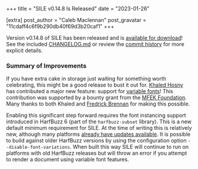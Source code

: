+++
title = "SILE v0.14.8 Is Released"
date = "2023-01-26"

[extra]
post_author = "Caleb Maclennan"
post_gravatar = "11cdaff4c6f9b290db40f69d3b20caf1"
+++

Version v0.14.8 of SILE has been released and is [available for download][release]!
See the included [CHANGELOG.md][changelog] or review the [commit history][commits] for more explicit details.

### Summary of Improvements

If you have extra cake in storage just waiting for something worth celebrating, this might be a good release to bust it out for.
[Khaled Hosny](https://github.com/khaledhosny) has contributed a major new feature: support for [variable fonts][variations]!
This contribution was supported by a bounty grant from the [MFEK Foundation][mfekf].
Many thanks to both Khaled and [Fredrick Brennan](https://github.com/ctrlcctrlv) for making this possible.

Enabling this significant step forward requires the font instancing support introduced in HarfBuzz 6 (part of the `harfbuzz-subset` library).
This is a new default minimum requirement for SILE.
At the time of writing this is relatively new, although many platforms [already have updates available][hbversions].
It is possible to build against older HarfBuzz versions by using the configuration option `--disable-font-variations`.
When built this way SILE will continue to run on platforms with old HarfBuzz releases but will throw an error if you attempt to render a document using variable font features.

  [release]: https://github.com/sile-typesetter/sile/releases/tag/v0.14.8
  [changelog]: https://github.com/sile-typesetter/sile/blob/master/CHANGELOG.md
  [commits]: https://github.com/sile-typesetter/sile/compare/v0.14.7...v0.14.8
  [variations]: https://fonts.google.com/knowledge/introducing_type/introducing_variable_fonts
  [mfekf]: https://mfek.org/foundation/
  [hbversions]: https://repology.org/project/harfbuzz/versions
